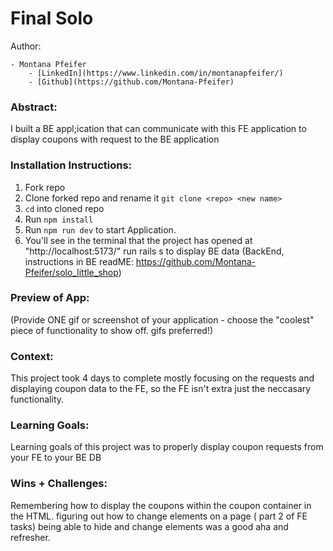 # Final Solo

Author:

    - Montana Pfeifer
        - [LinkedIn](https://www.linkedin.com/in/montanapfeifer/)
        - [Github](https://github.com/Montana-Pfeifer)

### Abstract:
I built a BE appl;ication that can communicate with this FE application to display coupons with request to the BE application

### Installation Instructions:
1. Fork repo
1. Clone forked repo and rename it `git clone <repo> <new name>`
1. `cd` into cloned repo
1. Run `npm install`
1. Run `npm run dev` to start Application.
  1. You'll see in the terminal that the project has opened at "http://localhost:5173/"
run rails s to display BE data (BackEnd, instructions in BE readME: https://github.com/Montana-Pfeifer/solo_little_shop)

### Preview of App:
(Provide ONE gif or screenshot of your application - choose the "coolest" piece of functionality to show off. gifs preferred!)

### Context:
This project took 4 days to complete mostly focusing on the requests and displaying coupon data to the FE, so the FE isn't extra just the neccasary functionality.

### Learning Goals:
Learning goals of this project was to properly display coupon requests from your FE to your BE DB

### Wins + Challenges:
Remembering how to display the coupons within the coupon container in the HTML.
figuring out how to change elements on a page ( part 2 of FE tasks) being able to hide and change elements was a good aha and refresher.
